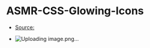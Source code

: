 # ASMR-CSS-Glowing-Icons
- [Source:](https://www.youtube.com/watch?v=qaUf4l9Tth4)

- ![Uploading image.png…]()
